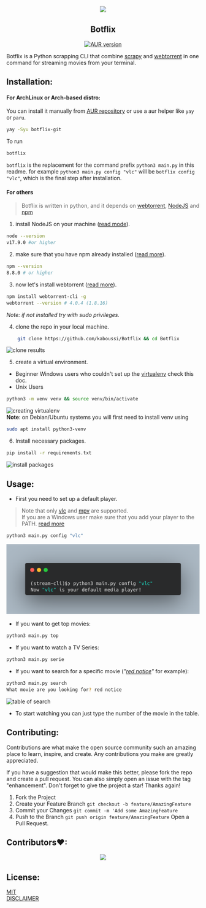 <p align="center">
  <img src=".github/logo.gif" />
</p>

<h2 align='center'> Botflix </h2>

<div align='center'>
<a href="https://aur.archlinux.org/packages/botflix-git">
	
![AUR version](https://img.shields.io/aur/version/botflix-git)

</a>
</div>

Botflix is a Python scrapping CLI that combine [scrapy](https://scrapy.org) and [webtorrent](https://github.com/webtorrent/webtorrent-cli) in one command for streaming movies from your terminal.

## Installation:
#### For ArchLinux or Arch-based distro:
You can install it manually from [AUR repository](https://aur.archlinux.org/packages/botflix-git) or use a aur helper like `yay` or `paru`.
```bash
yay -Syu botflix-git
```
To run
```bash
botflix
```
`botflix` is the replacement for the command prefix `python3 main.py` in this readme. for example `python3 main.py config "vlc"` will be `botflix config "vlc"`, which is the final step after installation.
#### For others
> Botflix is written in python, and it depends on [webtorrent](https://github.com/webtorrent/webtorrent-cli), [NodeJS](https://nodejs.org) and [npm](https://www.npmjs.com)

1. install NodeJS on your machine ([read mode](https://nodejs.org/en/download/)).
```bash
node --version
v17.9.0 #or higher
```
2. make sure that you have npm already installed ([read more](https://docs.npmjs.com/cli/v7/configuring-npm/install)).
```bash
npm --version
8.8.0 # or higher
```
3. now let's install webtorrent ([read more](https://github.com/webtorrent/webtorrent-cli)).
```bash
npm install webtorrent-cli -g
webtorrent --version # 4.0.4 (1.8.16)
```
_Note: if not installed try with sudo privileges._

4. clone the repo in your local machine.
```bash
    git clone https://github.com/kaboussi/Botflix && cd Botflix
```
![clone results](.github/clone.png)

5. create a virtual environment.
* Beginner Windows users who couldn't set up the [virtualenv] check this doc.
* Unix Users
```bash
python3 -m venv venv && source venv/bin/activate
```
![creating virtualenv](.github/virtualenv.png)  
**Note**: on Debian/Ubuntu systems you will first need to install venv using 
```bash
sudo apt install python3-venv
```

6. Install necessary packages.
```bash
pip install -r requirements.txt
```
![install packages](.github/pipintsall.png)

## Usage:
* First you need to set up a default player.
> Note that only [vlc](https://www.videolan.org/vlc/) and [mpv](https://mpv.io/) are supported. <br>
> If you are a Windows user make sure that you add your player to the PATH. [read more](https://www.vlchelp.com/add-vlc-command-prompt-windows/)
```bash
python3 main.py config "vlc"
```
![config](.github/config.png)
* If you want to get top movies:
```bash
python3 main.py top
```
* If you want to watch a TV Series:
```bash
python3 main.py serie
```
* If you want to search for a specific movie (_"[red notice](https://www.imdb.com/title/tt7991608/)"_ for example):
```bash
python3 main.py search
What movie are you looking for? red notice
```
![table of search](.github/table_of_movies.png "table of search")
* To start watching you can just type the number of the movie in the table.

## Contributing:
Contributions are what make the open source community such an amazing place to learn, inspire, and create. Any contributions you make are greatly appreciated.

If you have a suggestion that would make this better, please fork the repo and create a pull request. You can also simply open an issue with the tag "enhancement". Don't forget to give the project a star! Thanks again!

1. Fork the Project
2. Create your Feature Branch `git checkout -b feature/AmazingFeature`
3. Commit your Changes `git commit -m 'Add some AmazingFeature`
4. Push to the Branch `git push origin feature/AmazingFeature`
Open a Pull Request.

## Contributors❤:
<div align="center">
	<a href="https://github.com/kaboussi/Botflix/graphs/contributors">
  	<img src="https://contrib.rocks/image?repo=kaboussi/Botflix" />
	</a>
</div>

## License:
[MIT](https://mit-license.org/)<br>
[DISCLAIMER](https://www.disclaimertemplate.net/live.php?token=xyytrgo4QtkLMNCB6LEIO6Q39YDFyhu2)



<!-- Links -->
[virtualenv]: https://github.com/kaboussi/Botflix/blob/main/docs/windowsVenv.md
